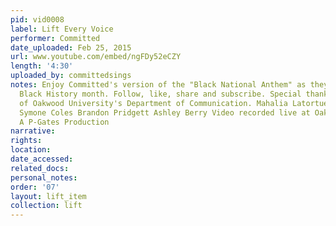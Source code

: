 ```yaml
---
pid: vid0008
label: Lift Every Voice
performer: Committed
date_uploaded: Feb 25, 2015
url: www.youtube.com/embed/ngFDy52eCZY
length: '4:30'
uploaded_by: committedsings
notes: Enjoy Committed's version of the "Black National Anthem" as they commemorate
  Black History month. Follow, like, share and subscribe. Special thanks to the students
  of Oakwood University's Department of Communication. Mahalia Latortue Nkenge Jones
  Symone Coles Brandon Pridgett Ashley Berry Video recorded live at Oakwood University!
  A P-Gates Production
narrative: 
rights: 
location: 
date_accessed: 
related_docs: 
personal_notes: 
order: '07'
layout: lift_item
collection: lift
---
```

